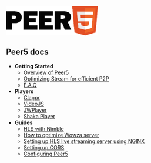 <img class="logo" src="./images/logo.png" />

## Peer5 docs

- **Getting Started**
    - [Overview of Peer5](overview)
    - [Optimizing Stream for efficient P2P](overview/#optimizing-stream-for-efficient-p2p)
    - [F.A.Q](faq/)
- **Players**
    - [Clappr](players/clappr/)
    - [VideoJS](players/videojs/)
    - [JWPlayer](players/jwplayer-7/)
    - [Shaka Player](players/shaka-player/)
- **Guides**
    - [HLS with Nimble](guides/hls-with-nimble/)
    - [How to optimize Wowza server](guides/how-to-optimize-wowza-server/)
    - [Setting up HLS live streaming server using NGINX](guides/setting-up-hls-live-streaming-server-using-nginx/)
    - [Setting up CORS](guides/cors/)
    - [Configuring Peer5](guides/configuring-peer5/)
